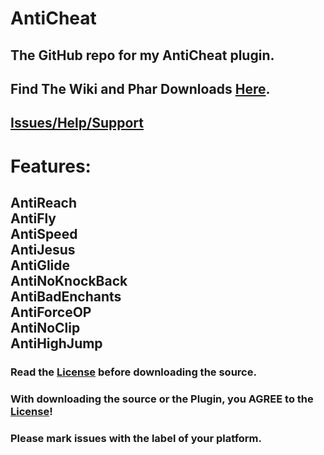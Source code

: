 # AntiCheat

## The GitHub repo for my AntiCheat plugin.

## Find The Wiki and Phar Downloads [Here](https://github.com/DarkWav/AntiCheat/wiki).

## [Issues/Help/Support](https://github.com/DarkWav/AntiCheat/issues)

# Features:<br>
## AntiReach<br>AntiFly<br>AntiSpeed<br>AntiJesus<br>AntiGlide<br>AntiNoKnockBack<br>AntiBadEnchants<br>AntiForceOP<br>AntiNoClip<br>AntiHighJump<br>

### Read the [License](https://github.com/DarkWav/AntiCheat/blob/master/LICENSE.md) before downloading the source.
### With downloading the source or the Plugin, you AGREE to the [License](https://github.com/DarkWav/AntiCheat/blob/master/LICENSE.md)!
### Please mark issues with the label of your platform.
